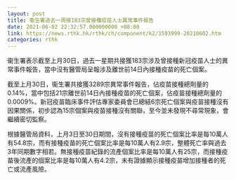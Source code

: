 ```yaml
---
layout: post
title: 衞生署過去一周接183宗曾接種疫苗人士異常事件報告
date: 2021-06-02 22:32:57.000000000 +08:00
link: https://news.rthk.hk/rthk/ch/component/k2/1593999-20210602.htm
categories: rthk
---
```


衞生署表示截至上月30日，過去一星期共接獲183宗涉及曾接種新冠疫苗人士的異常事件報告，當中沒有醫管局呈報涉及離世前14日內接種疫苗的死亡個案。

截至上月30日，衞生署共接獲3289宗異常事件報告，佔疫苗接種總劑量的0.14%，當中包括21宗離世前14日內接種疫苗的死亡個案，佔疫苗接種總劑量的0.0009%。新冠疫苗臨床事件評估專家委員會已總結6宗死亡個案與疫苗接種沒有因果關係，初步認為15宗個案與疫苗接種沒有關聯，至今並未發現不尋常現象，會繼續密切監察。

根據醫管局資料，上月3日至30日期間，沒有接種疫苗的死亡個案比率是每10萬人有54.8宗，而有接種疫苗的死亡個案比率是每10萬人有2.9宗，整體死亡率與過去3年同期數字相若。無接種疫苗紀錄的流產個案比率是每10萬人有25宗，而接種疫苗後流產的個案比率是每10萬人有4.2宗，未有證據顯示接種疫苗增加接種者的死亡或流產風險。
